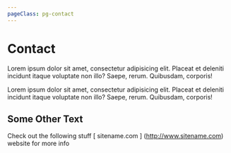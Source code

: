 ```yaml
---
pageClass: pg-contact
---
```


# Contact

Lorem ipsum dolor sit amet, consectetur adipisicing elit. Placeat et deleniti incidunt itaque voluptate non illo? Saepe, rerum. Quibusdam, corporis!

Lorem ipsum dolor sit amet, consectetur adipisicing elit. Placeat et deleniti incidunt itaque voluptate non illo? Saepe, rerum. Quibusdam, corporis!

## Some Other Text

Check out the following stuff [ sitename.com ]
(http://www.sitename.com) website for more info
